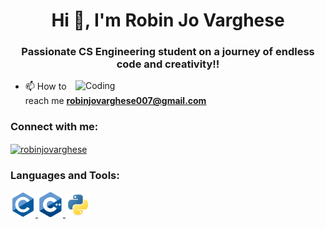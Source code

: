 <h1 align="center">Hi 👋, I'm Robin Jo Varghese</h1>
<h3 align="center">Passionate CS Engineering student on a journey of endless code and creativity!!</h3>
<img align="right" alt="Coding" width="400" src="https://bestarion.com/wp-content/uploads/2021/04/swap-e1618475092393.jpg">

- 📫 How to reach me **robinjovarghese007@gmail.com**

<h3 align="left">Connect with me:</h3>
<p align="left">
<a href="https://linkedin.com/in/robinjovarghese" target="blank"><img align="center" src="https://raw.githubusercontent.com/rahuldkjain/github-profile-readme-generator/master/src/images/icons/Social/linked-in-alt.svg" alt="robinjovarghese" height="30" width="40" /></a>
</p>

<h3 align="left">Languages and Tools:</h3>
<p align="left"> <a href="https://www.cprogramming.com/" target="_blank" rel="noreferrer"> <img src="https://raw.githubusercontent.com/devicons/devicon/master/icons/c/c-original.svg" alt="c" width="40" height="40"/> </a> <a href="https://www.w3schools.com/cpp/" target="_blank" rel="noreferrer"> <img src="https://raw.githubusercontent.com/devicons/devicon/master/icons/cplusplus/cplusplus-original.svg" alt="cplusplus" width="40" height="40"/> </a> <a href="https://www.python.org" target="_blank" rel="noreferrer"> <img src="https://raw.githubusercontent.com/devicons/devicon/master/icons/python/python-original.svg" alt="python" width="40" height="40"/> </a> </p>
